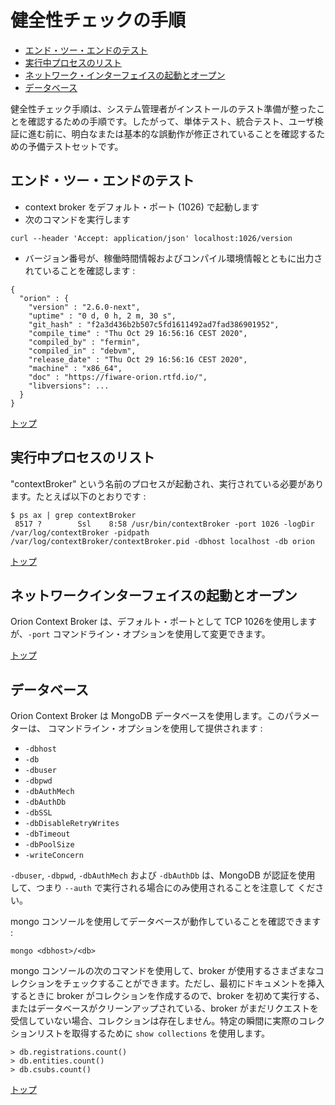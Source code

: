 # <a name="top"></a> 健全性チェックの手順

* [エンド・ツー・エンドのテスト](#end-to-end-testing)
* [実行中プロセスのリスト](#list-of-running-processes)
* [ネットワーク・インターフェイスの起動とオープン](#network-interfaces-up-and-open)
* [データベース](#databases)

健全性チェック手順は、システム管理者がインストールのテスト準備が整ったことを確認するための手順です。したがって、単体テスト、統合テスト、ユーザ検証に進む前に、明白なまたは基本的な誤動作が修正されていることを確認するための予備テストセットです。

<a name="end-to-end-testing"></a>
## エンド・ツー・エンドのテスト

-   context broker をデフォルト・ポート (1026) で起動します
-   次のコマンドを実行します

```
curl --header 'Accept: application/json' localhost:1026/version
```

-   バージョン番号が、稼働時間情報およびコンパイル環境情報とともに出力されていることを確認します :

```
{
  "orion" : {
    "version" : "2.6.0-next",
    "uptime" : "0 d, 0 h, 2 m, 30 s",
    "git_hash" : "f2a3d436b2b507c5fd1611492ad7fad386901952",
    "compile_time" : "Thu Oct 29 16:56:16 CEST 2020",
    "compiled_by" : "fermin",
    "compiled_in" : "debvm",
    "release_date" : "Thu Oct 29 16:56:16 CEST 2020",
    "machine" : "x86_64",
    "doc" : "https://fiware-orion.rtfd.io/",
    "libversions": ...
  }
}
```

[トップ](#top)

<a name="list-of-running-processes"></a>
## 実行中プロセスのリスト

"contextBroker" という名前のプロセスが起動され、実行されている必要があります。たとえば以下のとおりです :

```
$ ps ax | grep contextBroker
 8517 ?        Ssl    8:58 /usr/bin/contextBroker -port 1026 -logDir /var/log/contextBroker -pidpath /var/log/contextBroker/contextBroker.pid -dbhost localhost -db orion
```

[トップ](#top)

<a name="network-interfaces-up-and-open"></a>
## ネットワークインターフェイスの起動とオープン

Orion Context Broker は、デフォルト・ポートとして TCP 1026を使用しますが、`-port` コマンドライン・オプションを使用して変更できます。

[トップ](#top)

<a name="databases"></a>
## データベース

Orion Context Broker は MongoDB データベースを使用します。このパラメーターは、
コマンドライン・オプションを使用して提供されます :

* `-dbhost`
* `-db`
* `-dbuser`
* `-dbpwd`
* `-dbAuthMech`
* `-dbAuthDb`
* `-dbSSL`
* `-dbDisableRetryWrites`
* `-dbTimeout`
* `-dbPoolSize`
* `-writeConcern`

`-dbuser`, `-dbpwd`, `-dbAuthMech` および `-dbAuthDb` は、MongoDB が認証を使用
して、つまり `--auth` で実行される場合にのみ使用されることを注意して ください。

mongo コンソールを使用してデータベースが動作していることを確認できます :

```
mongo <dbhost>/<db>
```

mongo コンソールの次のコマンドを使用して、broker が使用するさまざまなコレクションをチェックすることができます。ただし、最初にドキュメントを挿入するときに broker がコレクションを作成するので、broker を初めて実行する、またはデータベースがクリーンアップされている、broker がまだリクエストを受信していない場合、コレクションは存在しません。特定の瞬間に実際のコレクションリストを取得するために `show collections` を使用します。

```
> db.registrations.count()
> db.entities.count()
> db.csubs.count()
```

[トップ](#top)
